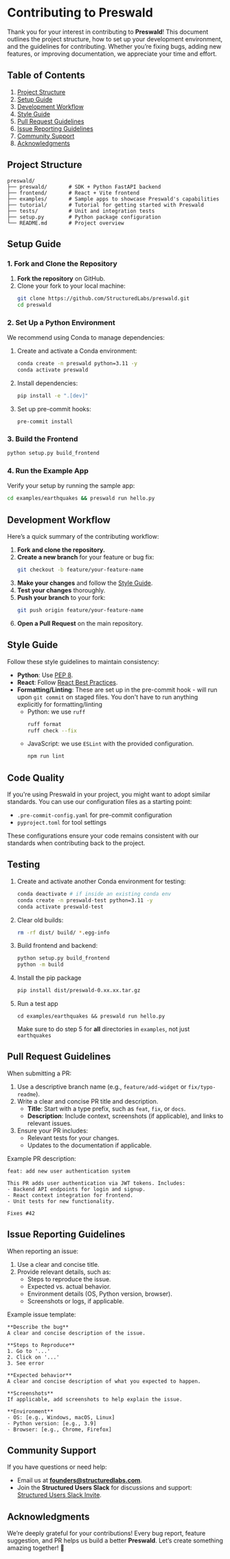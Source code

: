 # Contributing to Preswald

Thank you for your interest in contributing to **Preswald**! This document outlines the project structure, how to set up your development environment, and the guidelines for contributing. Whether you’re fixing bugs, adding new features, or improving documentation, we appreciate your time and effort.

## Table of Contents

1. [Project Structure](#project-structure)
2. [Setup Guide](#setup-guide)
3. [Development Workflow](#development-workflow)
4. [Style Guide](#style-guide)
5. [Pull Request Guidelines](#pull-request-guidelines)
6. [Issue Reporting Guidelines](#issue-reporting-guidelines)
7. [Community Support](#community-support)
8. [Acknowledgments](#acknowledgments)

## Project Structure

```
preswald/
├── preswald/       # SDK + Python FastAPI backend
├── frontend/       # React + Vite frontend
├── examples/       # Sample apps to showcase Preswald's capabilities
├── tutorial/       # Tutorial for getting started with Preswald
├── tests/          # Unit and integration tests
├── setup.py        # Python package configuration
└── README.md       # Project overview
```

## Setup Guide

### 1. Fork and Clone the Repository

1. **Fork the repository** on GitHub.
2. Clone your fork to your local machine:
   ```bash
   git clone https://github.com/StructuredLabs/preswald.git
   cd preswald
   ```

### 2. Set Up a Python Environment

We recommend using Conda to manage dependencies:

1. Create and activate a Conda environment:
   ```bash
   conda create -n preswald python=3.11 -y
   conda activate preswald
   ```
2. Install dependencies:
   ```bash
   pip install -e ".[dev]"
   ```
3. Set up pre-commit hooks:
   ```
   pre-commit install
   ```

### 3. Build the Frontend

```bash
python setup.py build_frontend
```

### 4. Run the Example App

Verify your setup by running the sample app:

```bash
cd examples/earthquakes && preswald run hello.py
```

## Development Workflow

Here’s a quick summary of the contributing workflow:

1. **Fork and clone the repository.**
2. **Create a new branch** for your feature or bug fix:
   ```bash
   git checkout -b feature/your-feature-name
   ```
3. **Make your changes** and follow the [Style Guide](#style-guide).
4. **Test your changes** thoroughly.
5. **Push your branch** to your fork:
   ```bash
   git push origin feature/your-feature-name
   ```
6. **Open a Pull Request** on the main repository.

## Style Guide

Follow these style guidelines to maintain consistency:

- **Python**: Use [PEP 8](https://peps.python.org/pep-0008/).
- **React**: Follow [React Best Practices](https://react.dev/learn).
- **Formatting/Linting**:
  These are set up in the pre-commit hook - will run upon `git commit` on staged files. You don't have to run anything explicitly for formatting/linting
  - Python: we use `ruff`
    ```bash
    ruff format
    ruff check --fix
    ```
  - JavaScript: we use `ESLint` with the provided configuration.
    ```bash
    npm run lint
    ```

## Code Quality

If you're using Preswald in your project, you might want to adopt similar standards. You can use our configuration files as a starting point:

- `.pre-commit-config.yaml` for pre-commit configuration
- `pyproject.toml` for tool settings

These configurations ensure your code remains consistent with our standards when contributing back to the project.

## Testing

1. Create and activate another Conda environment for testing:
   ```bash
   conda deactivate # if inside an existing conda env
   conda create -n preswald-test python=3.11 -y
   conda activate preswald-test
   ```
2. Clear old builds:
   ```bash
   rm -rf dist/ build/ *.egg-info
   ```
3. Build frontend and backend:
   ```bash
   python setup.py build_frontend
   python -m build
   ```
4. Install the pip package
   ```bash
   pip install dist/preswald-0.xx.xx.tar.gz
   ```
5. Run a test app
   ```
   cd examples/earthquakes && preswald run hello.py
   ```
   Make sure to do step 5 for **all** directories in `examples`, not just `earthquakes`


## Pull Request Guidelines

When submitting a PR:

1. Use a descriptive branch name (e.g., `feature/add-widget` or `fix/typo-readme`).
2. Write a clear and concise PR title and description.
   - **Title**: Start with a type prefix, such as `feat`, `fix`, or `docs`.
   - **Description**: Include context, screenshots (if applicable), and links to relevant issues.
3. Ensure your PR includes:
   - Relevant tests for your changes.
   - Updates to the documentation if applicable.

Example PR description:

```
feat: add new user authentication system

This PR adds user authentication via JWT tokens. Includes:
- Backend API endpoints for login and signup.
- React context integration for frontend.
- Unit tests for new functionality.

Fixes #42
```

## Issue Reporting Guidelines

When reporting an issue:

1. Use a clear and concise title.
2. Provide relevant details, such as:
   - Steps to reproduce the issue.
   - Expected vs. actual behavior.
   - Environment details (OS, Python version, browser).
   - Screenshots or logs, if applicable.

Example issue template:

```
**Describe the bug**
A clear and concise description of the issue.

**Steps to Reproduce**
1. Go to '...'
2. Click on '...'
3. See error

**Expected behavior**
A clear and concise description of what you expected to happen.

**Screenshots**
If applicable, add screenshots to help explain the issue.

**Environment**
- OS: [e.g., Windows, macOS, Linux]
- Python version: [e.g., 3.9]
- Browser: [e.g., Chrome, Firefox]
```

## Community Support

If you have questions or need help:

- Email us at **[founders@structuredlabs.com](mailto:founders@structuredlabs.com)**.
- Join the **Structured Users Slack** for discussions and support:  
  [Structured Users Slack Invite](https://structured-users.slack.com/join/shared_invite/zt-265ong01f-UHP6BP3FzvOmMQDIKty_JQ#/shared-invite/email).

## Acknowledgments

We’re deeply grateful for your contributions! Every bug report, feature suggestion, and PR helps us build a better **Preswald**. Let’s create something amazing together! 🚀
